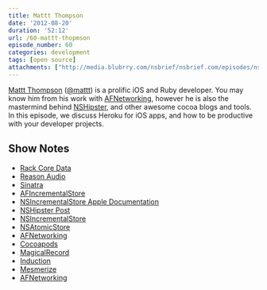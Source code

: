 ```yaml
---
title: Mattt Thompson
date: '2012-08-20'
duration: '52:12'
url: /60-mattt-thopmson
episode_number: 60
categories: development
tags: [open source]
attachments: ["http://media.blubrry.com/nsbrief/nsbrief.com/episodes/nsbrief_60_mattt_thompson.m4a"]
---
```


[Mattt Thompson](http://mattt.me) ([@mattt](http://twitter.com/mattt)) is a prolific iOS and Ruby developer. You may know him from his work with [AFNetworking](http://afnetworking.com), however he is also the mastermind behind [NSHipster](http://nshipster.com), and other awesome cocoa blogs and tools. In this episode, we discuss Heroku for iOS apps, and how to be productive with your developer projects.

## Show Notes
- [Rack Core Data](https://github.com/mattt/rack-core-data)
- [Reason Audio](http://en.wikipedia.org/wiki/Reason_(software))
- [Sinatra](http://sinatrarb.com)
- [AFIncrementalStore](https://github.com/AFNetworking/AFIncrementalStore)
- [NSIncrementalStore Apple Documentation ](https://developer.apple.com/library/mac/#documentation/CoreData/Reference/NSIncrementalStore_Class/Reference/NSIncrementalStore.html)
- [NSHipster Post](http://nshipster.com/nsincrementalstore/)
- [NSIncrementalStore](https://developer.apple.com/library/mac/#documentation/CoreData/Reference/NSIncrementalStore_Class/Reference/NSIncrementalStore.html)
- [NSAtomicStore](https://developer.apple.com/library/mac/#documentation/Cocoa/Reference/NSAtomicStore_class/Reference/NSAtomicStore.html#//apple_ref/doc/uid/TP40004519)
- [AFNetworking](http://afnetworking.com)
- [Cocoapods](http://cocoapods.org)
- [MagicalRecord](http://magicalrecord.com)
- [Induction](http://inductionapp.com)
- [Mesmerize](https://mesmerizeapp.com)
- [AFNetworking](http://afnetworking.com)
